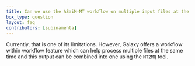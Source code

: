 ```yaml
---
title: Can we use the ASaiM-MT workflow on multiple input files at the same time?
box_type: question
layout: faq
contributors: [subinamehta]
---
```


Currently, that is one of its limitations. However, Galaxy offers a workflow within workflow feature which can help process multiple files at the same time and this output can be combined into one using the `MT2MQ` tool.


